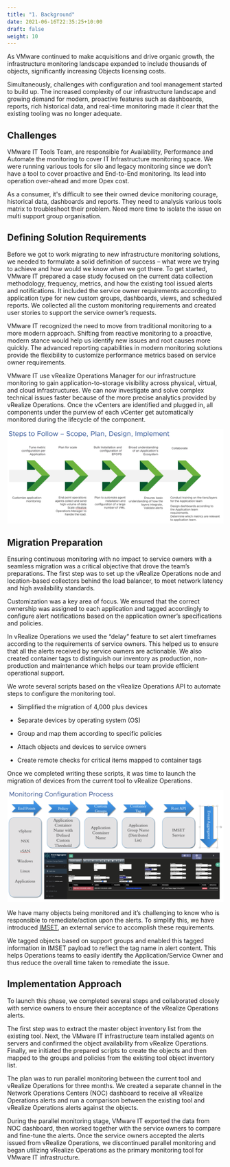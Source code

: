 ```yaml
---
title: "1. Background"
date: 2021-06-16T22:35:25+10:00
draft: false
weight: 10
---
```


As VMware continued to make acquisitions and drive organic growth, the infrastructure monitoring landscape expanded to include thousands of objects, significantly increasing Objects licensing costs.

Simultaneously, challenges with configuration and tool management started to build up. The increased complexity of our infrastructure landscape and growing demand for modern, proactive features such as dashboards, reports, rich historical data, and real-time monitoring made it clear that the existing tooling was no longer adequate.

## Challenges 

VMware IT Tools Team, are responsible for Availability, Performance and Automate the monitoring to cover IT Infrastructure monitoring space. We were running various tools for silo and legacy monitoring since we don’t have a tool to cover proactive and End-to-End monitoring. Its lead into operation over-ahead and more Opex cost.

As a consumer, it's difficult to see their owned device monitoring courage, historical data, dashboards and reports. They need to analysis various tools matrix to troubleshoot their problem. Need more time to isolate the issue on multi support group organisation.

## Defining Solution Requirements

Before we got to work migrating to new infrastructure monitoring solutions, we needed to formulate a solid definition of success – what were we trying to achieve and how would we know when we got there. To get started, VMware IT prepared a case study focused on the current data collection methodology, frequency, metrics, and how the existing tool issued alerts and notifications. It included the service owner requirements according to application type for new custom groups, dashboards, views, and scheduled reports. We collected all the custom monitoring requirements and created user stories to support the service owner’s requests.

VMware IT recognized the need to move from traditional monitoring to a more modern approach. Shifting from reactive monitoring to a proactive, modern stance would help us identify new issues and root causes more quickly. The advanced reporting capabilities in modern monitoring solutions provide the flexibility to customize performance metrics based on service owner requirements.

VMware IT use vRealize Operations Manager for our infrastructure monitoring to gain application-to-storage visibility across physical, virtual, and cloud infrastructures. We can now investigate and solve complex technical issues faster because of the more precise analytics provided by vRealize Operations. Once the vCenters are identified and plugged in, all components under the purview of each vCenter get automatically monitored during the lifecycle of the component.

![](4.7.1-fig-1.png)

## Migration Preparation

Ensuring continuous monitoring with no impact to service owners with a seamless migration was a critical objective that drove the team’s preparations. The first step was to set up the vRealize Operations node and location-based collectors behind the load balancer, to meet network latency and high availability standards.

Customization was a key area of focus. We ensured that the correct ownership was assigned to each application and tagged accordingly to configure alert notifications based on the application owner’s specifications and policies.

In vRealize Operations we used the “delay” feature to set alert timeframes according to the requirements of service owners. This helped us to ensure that all the alerts received by service owners are actionable. We also created container tags to distinguish our inventory as production, non-production and maintenance which helps our team provide efficient operational support.

We wrote several scripts based on the vRealize Operations API to automate steps to configure the monitoring tool.

-   Simplified the migration of 4,000 plus devices

-   Separate devices by operating system (OS)

-   Group and map them according to specific policies

-   Attach objects and devices to service owners

-   Create remote checks for critical items mapped to container tags

Once we completed writing these scripts, it was time to launch the migration of devices from the current tool to vRealize Operations.

![](4.7.1-fig-2.png)

We have many objects being monitored and it’s challenging to know who is responsible to remediate/action upon the alerts. To simplify this, we have introduced [IMSET](https://flings.vmware.com/vrealize-operations-rest-notifications-helper), an external service to accomplish these requirements.

We tagged objects based on support groups and enabled this tagged information in IMSET payload to reflect the tag name in alert content. This helps Operations teams to easily identify the Application/Service Owner and thus reduce the overall time taken to remediate the issue.

## Implementation Approach

To launch this phase, we completed several steps and collaborated closely with service owners to ensure their acceptance of the vRealize Operations alerts.

The first step was to extract the master object inventory list from the existing tool. Next, the VMware IT infrastructure team installed agents on servers and confirmed the object availability from vRealize Operations. Finally, we initiated the prepared scripts to create the objects and then mapped to the groups and policies from the existing tool object inventory list.

The plan was to run parallel monitoring between the current tool and vRealize Operations for three months. We created a separate channel in the Network Operations Centers (NOC) dashboard to receive all vRealize Operations alerts and run a comparison between the existing tool and vRealize Operations alerts against the objects.

During the parallel monitoring stage, VMware IT exported the data from NOC dashboard, then worked together with the service owners to compare and fine-tune the alerts. Once the service owners accepted the alerts issued from vRealize Operations, we discontinued parallel monitoring and began utilizing vRealize Operations as the primary monitoring tool for VMware IT infrastructure.